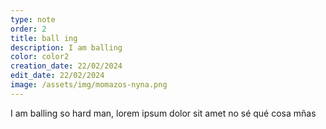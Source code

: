 ```yaml
---
type: note
order: 2
title: ball ing
description: I am balling
color: color2
creation_date: 22/02/2024
edit_date: 22/02/2024
image: /assets/img/momazos-nyna.png
---
```

I am balling so hard man, lorem ipsum dolor sit amet no sé qué cosa mñas